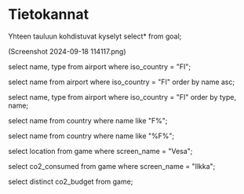 # Tietokannat

Yhteen tauluun kohdistuvat kyselyt
select* from goal;

(Screenshot 2024-09-18 114117.png)

select name, type from airport where iso_country = "FI";

select name from airport where iso_country = "FI" order by name asc;

select name, type from airport where iso_country = "FI" order by type, name;

select name from country where name like "F%";

select name from country where name like "%F%";

select location from game where screen_name = "Vesa";

select co2_consumed from game where screen_name = "Ilkka";

select distinct co2_budget from game;
